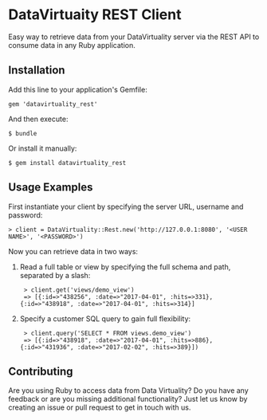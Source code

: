 # DataVirtuaity REST Client

Easy way to retrieve data from your DataVirtuality server via the REST API to consume data in any Ruby application.

## Installation

Add this line to your application's Gemfile:

    gem 'datavirtuality_rest'

And then execute:

    $ bundle

Or install it manually:

    $ gem install datavirtuality_rest

## Usage Examples

First instantiate your client by specifying the server URL, username and password:

    > client = DataVirtuality::Rest.new('http://127.0.0.1:8080', '<USER NAME>', '<PASSWORD>')

Now you can retrieve data in two ways:

1. Read a full table or view by specifying the full schema and path, separated by a slash:

        > client.get('views/demo_view')
        => [{:id=>"438256", :date=>"2017-04-01", :hits=>331}, {:id=>"438918", :date=>"2017-04-01", :hits=>314}]


2. Specify a customer SQL query to gain full flexibility:

        > client.query('SELECT * FROM views.demo_view')
        => [{:id=>"438918", :date=>"2017-04-01", :hits=>886}, {:id=>"431936", :date=>"2017-02-02", :hits=>389}])

## Contributing

Are you using Ruby to access data from Data Virtuality? Do you have any feedback or are you missing additional functionality? Just let us know by creating an issue or pull request to get in touch with us.
